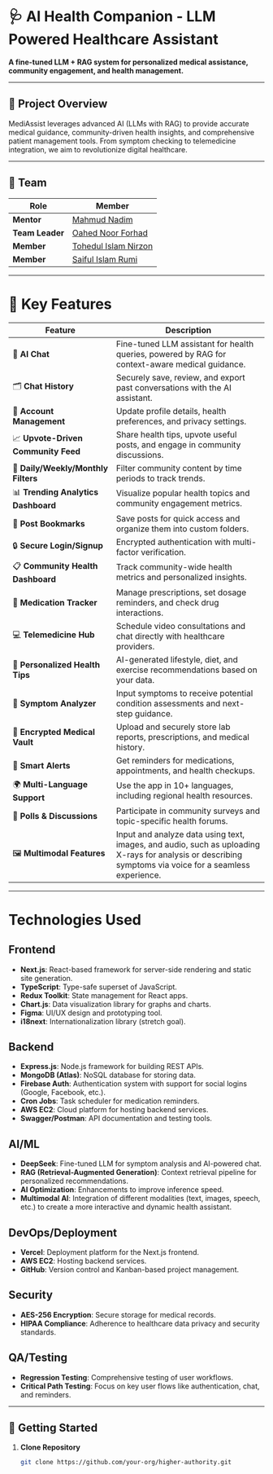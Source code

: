 # 🩺 AI Health Companion - LLM Powered Healthcare Assistant

**A fine-tuned LLM + RAG system for personalized medical assistance, community engagement, and health management.**

---

## 🌟 Project Overview
MediAssist leverages advanced AI (LLMs with RAG) to provide accurate medical guidance, community-driven health insights, and comprehensive patient management tools. From symptom checking to telemedicine integration, we aim to revolutionize digital healthcare.

---

## 👥 Team  
| Role                | Member                          |  
|---------------------|---------------------------------|  
|**Mentor**          | [Mahmud Nadim](https://github.com/Mahmud-Nadim) |
| **Team Leader**     | [Oahed Noor Forhad](https://github.com/oahednoorforhad) |  
| **Member**| [Tohedul Islam Nirzon](https://github.com/TOHEDUL-ISLAM)      |  
| **Member**   | [Saiful Islam Rumi](https://github.com/Saifulislamrumi)|  


---

# 🌟 Key Features

| **Feature**                     | **Description**                                                                                                                                     |
|----------------------------------|-----------------------------------------------------------------------------------------------------------------------------------------------------|
| 🤖 **AI Chat**                   | Fine-tuned LLM assistant for health queries, powered by RAG for context-aware medical guidance.                                                     |
| 🗂️ **Chat History**              | Securely save, review, and export past conversations with the AI assistant.                                                                         |
| 👤 **Account Management**        | Update profile details, health preferences, and privacy settings.                                                                                   |
| 📈 **Upvote-Driven Community Feed** | Share health tips, upvote useful posts, and engage in community discussions.                                                                       |
| 📆 **Daily/Weekly/Monthly Filters** | Filter community content by time periods to track trends.                                                                                         |
| 📊 **Trending Analytics Dashboard** | Visualize popular health topics and community engagement metrics.                                                                                 |
| 📌 **Post Bookmarks**            | Save posts for quick access and organize them into custom folders.                                                                                  |
| 🔒 **Secure Login/Signup**       | Encrypted authentication with multi-factor verification.                                                                                            |
| 📋 **Community Health Dashboard** | Track community-wide health metrics and personalized insights.                                                                                     |
| 💊 **Medication Tracker**        | Manage prescriptions, set dosage reminders, and check drug interactions.                                                                            |
| 💻 **Telemedicine Hub**          | Schedule video consultations and chat directly with healthcare providers.                                                                           |
| 🧠 **Personalized Health Tips**  | AI-generated lifestyle, diet, and exercise recommendations based on your data.                                                                     |
| 🤒 **Symptom Analyzer**          | Input symptoms to receive potential condition assessments and next-step guidance.                                                                   |
| 🔐 **Encrypted Medical Vault**   | Upload and securely store lab reports, prescriptions, and medical history.                                                                          |
| 🔔 **Smart Alerts**              | Get reminders for medications, appointments, and health checkups.                                                                                   |
| 🌍 **Multi-Language Support**    | Use the app in 10+ languages, including regional health resources.                                                                                   |
| 💬 **Polls & Discussions**       | Participate in community surveys and topic-specific health forums.                                                                                  |
| 🖼️ **Multimodal Features**       | Input and analyze data using text, images, and audio, such as uploading X-rays for analysis or describing symptoms via voice for a seamless experience. |

---

# Technologies Used 

## Frontend
- **Next.js**: React-based framework for server-side rendering and static site generation.
- **TypeScript**: Type-safe superset of JavaScript.
- **Redux Toolkit**: State management for React apps.
- **Chart.js**: Data visualization library for graphs and charts.
- **Figma**: UI/UX design and prototyping tool.
- **i18next**: Internationalization library (stretch goal).

## Backend
- **Express.js**: Node.js framework for building REST APIs.
- **MongoDB (Atlas)**: NoSQL database for storing data.
- **Firebase Auth**: Authentication system with support for social logins (Google, Facebook, etc.).
- **Cron Jobs**: Task scheduler for medication reminders.
- **AWS EC2**: Cloud platform for hosting backend services.
- **Swagger/Postman**: API documentation and testing tools.

## AI/ML
- **DeepSeek**: Fine-tuned LLM for symptom analysis and AI-powered chat.
- **RAG (Retrieval-Augmented Generation)**: Context retrieval pipeline for personalized recommendations.
- **AI Optimization**: Enhancements to improve inference speed.
- **Multimodal AI**: Integration of different modalities (text, images, speech, etc.) to create a more interactive and dynamic health assistant.

## DevOps/Deployment
- **Vercel**: Deployment platform for the Next.js frontend.
- **AWS EC2**: Hosting backend services.
- **GitHub**: Version control and Kanban-based project management.

## Security
- **AES-256 Encryption**: Secure storage for medical records.
- **HIPAA Compliance**: Adherence to healthcare data privacy and security standards.

## QA/Testing
- **Regression Testing**: Comprehensive testing of user workflows.
- **Critical Path Testing**: Focus on key user flows like authentication, chat, and reminders.

---

## 🚀 Getting Started

1. **Clone Repository**
   ```bash
   git clone https://github.com/your-org/higher-authority.git
